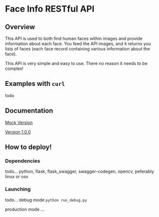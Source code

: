 # Face Info RESTful API

## Overview

This API is used to both find human faces within images and provide information about each face. You feed the API images, and it returns you lists of faces (each face record containing various information about the face).

This API is very simple and easy to use. There no reason it needs to be complex!

## Examples with `curl`

todo

## Documentation

[Mock Version](docs/vmock.md)

[Version 1.0.0](docs/v100.md)

## How to deploy!

### Dependencies

todo... python, flask, flask\_swagger, swagger-codegen, opencv, peferably linux or osx

### Launching

todo... debug mode `python run_debug.py`

production mode ...
